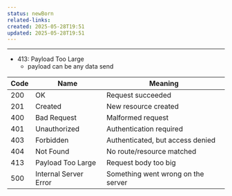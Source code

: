 ```yaml
---
status: newBorn
related-links: 
created: 2025-05-28T19:51
updated: 2025-05-28T19:51
---
```

---

- 413: Payload Too Large
	- payload can be any data send

| Code | Name                  | Meaning                            |
| ---- | --------------------- | ---------------------------------- |
| 200  | OK                    | Request succeeded                  |
| 201  | Created               | New resource created               |
| 400  | Bad Request           | Malformed request                  |
| 401  | Unauthorized          | Authentication required            |
| 403  | Forbidden             | Authenticated, but access denied   |
| 404  | Not Found             | No route/resource matched          |
| 413  | Payload Too Large     | Request body too big               |
| 500  | Internal Server Error | Something went wrong on the server |

